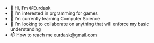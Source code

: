 - 👋 Hi, I’m @Eurdask
- 👀 I’m interested in prgramming for games
- 🌱 I’m currently learning Computer Science
- 💞️ I’m looking to collaborate on anything that will enforce my basic understanding
- 📫 How to reach me eurdask@gmail.com

<!---
Eurdask/Eurdask is a ✨ special ✨ repository because its `README.md` (this file) appears on your GitHub profile.
You can click the Preview link to take a look at your changes.
--->
